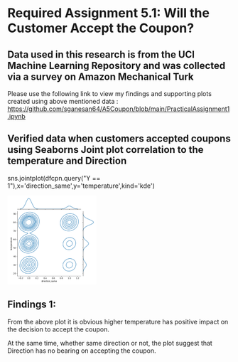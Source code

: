 # Required Assignment 5.1: Will the Customer Accept the Coupon? 
## Data used in this research is from the UCI Machine Learning Repository and was collected via a survey on Amazon Mechanical Turk
Please use the following link to view my findings and supporting plots created using above mentioned data : <url>https://github.com/sganesan64/A5Coupon/blob/main/PracticalAssignment1.ipynb</url>
## Verified data when customers accepted coupons using Seaborns Joint plot correlation to the temperature and Direction
sns.jointplot(dfcpn.query("Y == 1"),x='direction_same',y='temperature',kind='kde')
    
<img alt="Seaborn jointplot againt temperature vs accepted" src="images/sns_Y_on_DirectionVsTemperature.png" style="width:200px;height:200px;" >

## Findings 1: 
From the above plot it is obvious higher temperature has positive impact on the decision to accept the coupon.

At the same time, whether same direction or not, the plot suggest that Direction has no bearing on accepting the coupon.
